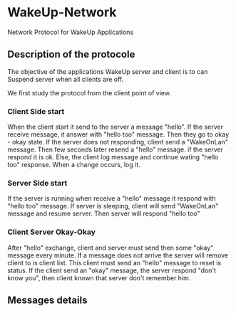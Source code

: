 # WakeUp-Network
Network Protocol for WakeUp Applications

## Description of the protocole
The objective of the applications WakeUp server and client is to can Suspend server when all clients are off.

We first study the protocol from the client point of view.

### Client Side start
When the client start it send to the server a message "hello". 
If the server receive message, it answer with "hello too" message.
Then they go to okay - okay state.
If the server does not responding, client send a "WakeOnLan" message.
Then few seconds later resend a "hello" message.
if the server respond it is ok.
Else, the client log message and continue wating "hello too" response. 
When a change occurs, log it.


### Server Side start
If the server is running when receive a "hello" message it respond with "hello too" message.
If server is sleeping, client will send "WakeOnLan" message and resume server.
Then server will respond "hello too"

### Client Server Okay-Okay
After "hello" exchange, client and server must send then some "okay" message every minute.
If a message does not arrive the server will remove client to is client list.
This client must send an "hello" message to reset is status. 
If the client send an "okay" message, the server respond "don't know you", then client known that server don't remember him.


## Messages details
